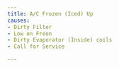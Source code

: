 ```yaml
---
title: A/C Frozen (Iced) Up
causes:
- Dirty Filter
- Low on Freon
- Dirty Evaporator (Inside) coils
- Call for Service

---
```

